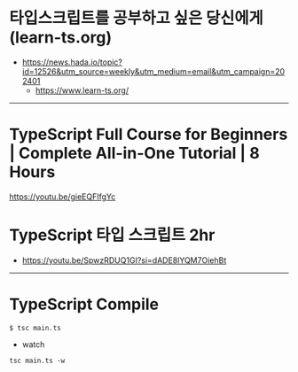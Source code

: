 # 타입스크립트를 공부하고 싶은 당신에게 (learn-ts.org)

- https://news.hada.io/topic?id=12526&utm_source=weekly&utm_medium=email&utm_campaign=202401
  - https://www.learn-ts.org/

<hr>

# TypeScript Full Course for Beginners | Complete All-in-One Tutorial | 8 Hours

https://youtu.be/gieEQFIfgYc

# TypeScript 타입 스크립트 2hr
- https://youtu.be/SpwzRDUQ1GI?si=dADE8lYQM7OiehBt

<hr>

# TypeScript Compile


```
$ tsc main.ts

```

- watch

```
tsc main.ts -w
```
